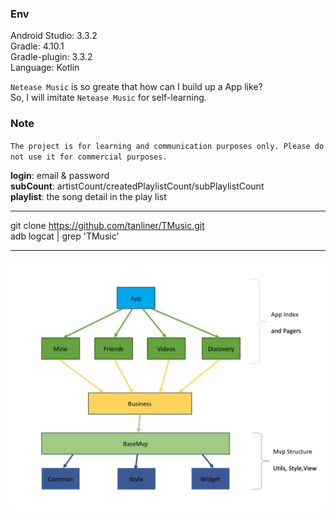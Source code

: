 ### Env

Android Studio: 3.3.2<br>
Gradle: 4.10.1<br>
Gradle-plugin: 3.3.2<br>
Language: Kotlin<br>

`Netease Music` is so greate that how can I build up a App like?<br>
So, I will imitate `Netease Music` for self-learning.

### Note
`The project is for learning and communication purposes only. Please do not use it for commercial purposes.`

**login**: email & password<br>
**subCount**: artistCount/createdPlaylistCount/subPlaylistCount<br>
**playlist**: the song detail in the play list<br>

---

git clone https://github.com/tanliner/TMusic.git<br>
adb logcat | grep 'TMusic'

---

![](https://raw.githubusercontent.com/tanliner/TMusic/master/app_structure.png)

